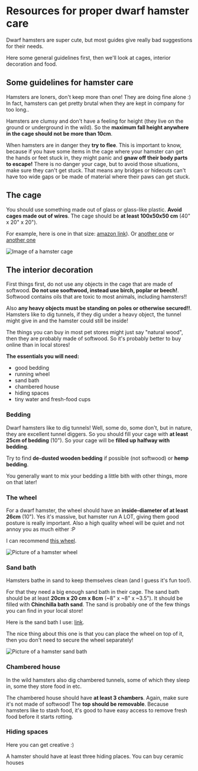 # Resources for proper dwarf hamster care

Dwarf hamsters are super cute, but most guides give really bad suggestions for their needs.

Here some general guidelines first, then we'll look at cages, interior decoration and food.

## Some guidelines for hamster care

Hamsters are loners, don't keep more than one! They are doing fine alone :) In fact, hamsters can get pretty brutal when they are kept in company for too long..

Hamsters are clumsy and don't have a feeling for height (they live on the ground or underground in the wild). So the **maximum fall height anywhere in the cage should not be more than 10cm**.

When hamsters are in danger they **try to flee**. This is important to know, because if you have some items in the cage where your hamster can get the hands or feet stuck in, they might panic and **gnaw off their body parts to escape!** There is no danger your cage, but to avoid those situations, make sure they can't get stuck. That means any bridges or hideouts can't have too wide gaps or be made of material where their paws can get stuck.

## The cage

You should use something made out of glass or glass-like plastic. **Avoid cages made out of wires**.
The cage should be **at least 100x50x50 cm** (40" x 20" x 20").

For example, here is one in that size: [amazon link](https://www.amazon.de/dp/B00I4XMPVM)).
Or [another one](https://www.amazon.de/dp/B01HMLFYWS/) or [another one](https://www.amazon.de/dp/B0BRB6HMDZ/)

![Image of a hamster cage](https://m.media-amazon.com/images/I/515t1EW7rtL._AC_.jpg)

## The interior decoration

First things first, do not use any objects in the cage that are made of softwood. **Do not use sooftwood, instead use birch, poplar or beech!**. Softwood contains oils that are toxic to most animals, including hamsters!!

Also **any heavy objects must be standing on poles or otherwise secured!!**. Hamsters like to dig tunnels, if they dig under a heavy object, the tunnel might give in and the hamster could still be inside!

The things you can buy in most pet stores might just say "natural wood", then they are probably made of softwood. So it's probably better to buy online than in local stores!

**The essentials you will need:**
- good bedding
- running wheel
- sand bath
- chambered house
- hiding spaces
- tiny water and fresh-food cups

### Bedding

Dwarf hamsters like to dig tunnels! Well, some do, some don't, but in nature, they are excellent tunnel diggers. So you should fill your cage with **at least 25cm of bedding** (10"). So your cage will be **filled up halfway with bedding**.

Try to find **de-dusted wooden bedding** if possible (not softwood) or **hemp bedding**.

You generally want to mix your bedding a little bith with other things, more on that later!

### The wheel

For a dwarf hamster, the wheel should have an **inside-diameter of at least 26cm** (10"). Yes it's massive, but hamster run A LOT, giving them good posture is really important. Also a high quality wheel will be quiet and not annoy you as much either :P

I can recommend [this wheel](https://www.amazon.de/dp/B01M4ONNXX).

![Picture of a hamster wheel](https://www.getzoo.de/media/image/29/ca/7f/getzoo-o-30-cm-korklaufrad-o-28-4-cm-innen-mit-korkeinlage-hrk299.jpg)

### Sand bath

Hamsters bathe in sand to keep themselves clean (and I guess it's fun too!).

For that they need a big enough sand bath in their cage. The sand bath should be at least **20cm x 20 cm x 8cm** (~8" x ~8" x ~3.5"). It should be filled with **Chinchilla bath sand**. The sand is probably one of the few things you can find in your local store!

Here is the sand bath I use: [link](https://www.amazon.de/dp/B078MRSBJP).

The nice thing about this one is that you can place the wheel on top of it, then you don't need to secure the wheel separately!

![Picture of a hamster sand bath](https://www.getzoo.de/media/image/81/f0/80/Getzoo-Sandbad-S-27-Eckig-01-Nager-Kleintier-Tier-Badehaus-Buddelkiste-Balkon-Etage-Bad-Fellpflege.jpg)

### Chambered house

In the wild hamsters also dig chambered tunnels, some of which they sleep in, some they store food in etc.

The chambered house should have **at least 3 chambers**. Again, make sure it's not made of softwood! The **top should be removable**. Because hamsters like to stash food, it's good to have easy access to remove fresh food before it starts rotting.

### Hiding spaces

Here you can get creative :)

A hamster should have at least three hiding places. You can buy ceramic houses
